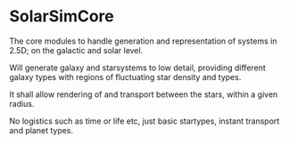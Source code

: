 # SolarSimCore
The core modules to handle generation and representation of systems in 2.5D; on the galactic and solar level.

Will generate galaxy and starsystems to low detail, providing different galaxy types with regions of fluctuating star density and types.

It shall allow rendering of and transport between the stars, within a given radius. 

No logistics such as time or life etc, just basic startypes, instant transport and planet types.
